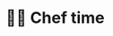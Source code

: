 # 👨‍🍳 Chef time

<div class="food-grid">

<img class="food-grid-item" src="/docs/assets/cooking/image_1.jpg" loading="lazy" alt="" />

<img class="food-grid-item" src="/docs/assets/cooking/image_2.jpg" loading="lazy" alt="" />

<img class="food-grid-item" src="/docs/assets/cooking/image_3.jpg" loading="lazy" alt="" />

<img class="food-grid-item" src="/docs/assets/cooking/image_4.jpg" loading="lazy" alt="" />

<img class="food-grid-item" src="/docs/assets/cooking/image_5.jpg" loading="lazy" alt="" />

<img class="food-grid-item" src="/docs/assets/cooking/image_6.jpg" loading="lazy" alt="" />

<img class="food-grid-item" src="/docs/assets/cooking/image_7.jpg" loading="lazy" alt="" />

<img class="food-grid-item" src="/docs/assets/cooking/image_8.jpg" loading="lazy" alt="" />

<img class="food-grid-item" src="/docs/assets/cooking/image_9.jpg" loading="lazy" alt="" />

<img class="food-grid-item" src="/docs/assets/cooking/image_10.jpg" loading="lazy" alt="" />

<img class="food-grid-item" src="/docs/assets/cooking/image_11.jpg" loading="lazy" alt="" />

<img class="food-grid-item" src="/docs/assets/cooking/image_12.jpg" loading="lazy" alt="" />

<img class="food-grid-item" src="/docs/assets/cooking/image_13.jpg" loading="lazy" alt="" />

<img class="food-grid-item" src="/docs/assets/cooking/image_14.jpg" loading="lazy" alt="" />

<img class="food-grid-item" src="/docs/assets/cooking/image_15.jpg" loading="lazy" alt="" />

<img class="food-grid-item" src="/docs/assets/cooking/image_16.jpg" loading="lazy" alt="" />

<img class="food-grid-item" src="/docs/assets/cooking/image_17.jpg" loading="lazy" alt="" />

<img class="food-grid-item" src="/docs/assets/cooking/image_18.jpg" loading="lazy" alt="" />

<img class="food-grid-item" src="/docs/assets/cooking/image_19.jpg" loading="lazy" alt="" />

<img class="food-grid-item" src="/docs/assets/cooking/image_20.jpg" loading="lazy" alt="" />

</div>